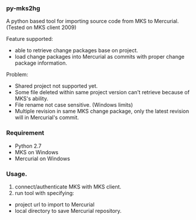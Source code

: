 ### py-mks2hg
A python based tool for importing source code from MKS to Mercurial. (Tested on MKS client 2009)

Feature supported:
- able to retrieve change packages base on project.
- load change packages into Mercurial as commits with proper change package information.

Problem:
- Shared project not supported yet.
- Some file deleted within same project version can't retrieve because of MKS's ability.
- File rename not case sensitive. (Windows limits)
- Multiple revision in same MKS change package, only the latest revision will in Mercurial's commit.

### Requirement
- Python 2.7
- MKS on Windows
- Mercurial on Windows

### Usage.
1. connect/authenticate MKS with MKS client.
2. run tool with specifying:
  - project url to import to Mercurial
  - local directory to save Mercurial repository.
  

